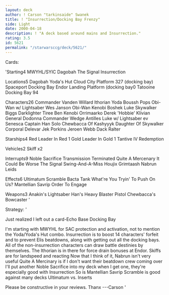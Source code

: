 ```yaml
---
layout: deck
author: ! Carson "tarkinsaide" Swanek
title: ! "Insurrection/Docking Bay Frenzy"
side: Light
date: 2000-04-18
description: ! "A deck based around mains and Insurrection."
rating: 3.5
id: 5621
permalink: "/starwarsccg/deck/5621/"
---
```

Cards: 

'Starting4
MWYHL/SYIC
Dagobah
The Signal
Insurrection

Locations5
Dagobah Yoda's Hut
Cloud City Platform 327 (docking bay)
Spaceport Docking Bay
Endor Landing Platform (docking bay0
Tatooine Docking Bay 94

Characters26
Commander Vanden Willard
Ithorian
Yoda
Boussh
Pops
Obi-Wan w/ Lightsaber
Wes Janson
Obi-Wan Kenobi
Boshek
Luke Skywalker
Biggs Darklighter
Tiree
Ben Kenobi
Orrimaarko
Derek 'Hobbie' Klivian
General Dodonna
Commander Wedge Antilles
Luke w/ Lightsaber
ev Senesca
Captain Han Solo
Chewbacca Of Kashyyyk
Daughter Of Skywalker
Corporal Delevar
Jek Porkins
Jeroen Webb
Dack Ralter

Starships4
Red Leader In Red 1
Gold Leader In Gold 1
Tantive IV
Redemption

Vehicles2
Skiff x2

Interrupts9
Noble Sacrifice
Transmission Terminated
Quite A Mercenary
It Could Be Worse
The Signal
Swing-And-A-Miss
Houjix
Grimtaash
Nabrun Leids

Effects6
Ultimatum
Scramble
Bacta Tank
What're You Tryin' To Push On Us?
Mantellian Savrip
Order To Engage

Weapons3
Anakin's Lightsaber
Han's Heavy Blaster Pistol
Chewbacca's Bowcaster '

Strategy: '

Just realized I left out a card-Echo Base Docking Bay

I'm starting with MWYHL for SAC protection and activation, not to mention the Yoda/Yoda's Hut combo.
Insurrection is to boost 14 characters' forfeit and to prevent Elis beatdowns, along with getting out all the docking bays.
All of the non-insurrection characters can draw battle destinies by themselves.
The Ithorian is in there for force drain bonuses at Endor.
Skiffs are for landspeed and reacting
Now that I think of it, Nabrun isn't very useful
Quite A Mercinary is if I don't want their beatdown crew coming over
I'll put another Noble Sacrifice into my deck when I get one, they're especially good with Insurrection
So is Mantellian Savrip
Scramble is good against many decks
Ultimatum vs. Inserts

Please be constructive in your reviews.
Thanx
---Carson  '
